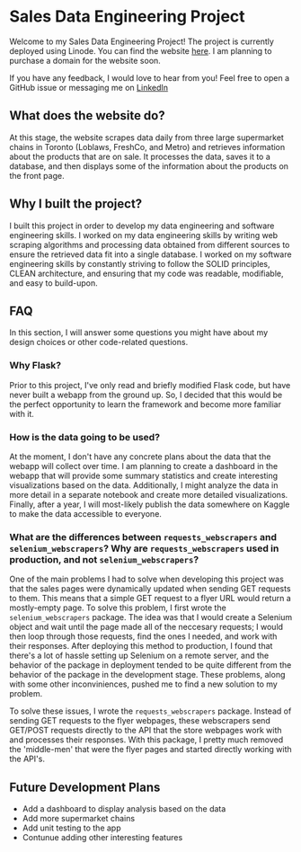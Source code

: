 # Sales Data Engineering Project
Welcome to my Sales Data Engineering Project! The project is currently deployed using Linode. You can find the website [here](http://172.105.19.211). I am planning to purchase a domain for the website soon.

If you have any feedback, I would love to hear from you! Feel free to open a GitHub issue or messaging me on [LinkedIn](https://www.linkedin.com/in/karim-zakir-172124171/)

## What does the website do?
At this stage, the website scrapes data daily from three large supermarket chains in Toronto (Loblaws, FreshCo, and Metro) and retrieves information about the products that are on sale. It processes the data, saves it to a database, and then displays some of the information about the products on the front page. 

## Why I built the project?
I built this project in order to develop my data engineering and software engineering skills. I worked on my data engineering skills by writing web scraping algorithms and processing data obtained from different sources to ensure the retrieved data fit into a single database. I worked on my software engineering skills by constantly striving to follow the SOLID principles, CLEAN architecture, and ensuring that my code was readable, modifiable, and easy to build-upon. 

## FAQ
In this section, I will answer some questions you might have about my design choices or other code-related questions. 

### Why Flask?
Prior to this project, I've only read and briefly modified Flask code, but have never built a webapp from the ground up. So, I decided that this would be the perfect opportunity to learn the framework and become more familiar with it. 

### How is the data going to be used?
At the moment, I don't have any concrete plans about the data that the webapp will collect over time. I am planning to create a dashboard in the webapp that will provide some summary statistics and create interesting visualizations based on the data. Additionally, I might analyze the data in more detail in a separate notebook and create more detailed visualizations. Finally, after a year, I will most-likely publish the data somewhere on Kaggle to make the data accessible to everyone. 

### What are the differences between `requests_webscrapers` and `selenium_webscrapers`? Why are `requests_webscrapers` used in production, and not `selenium_webscrapers`?
One of the main problems I had to solve when developing this project was that the sales pages were dynamically updated when sending GET requests to them. This means that a simple GET request to a flyer URL would return a mostly-empty page. To solve this problem, I first wrote the `selenium_webscrapers` package. The idea was that I would create a Selenium object and wait until the page made all of the neccesary requests; I would then loop through those requests, find the ones I needed, and work with their responses. After deploying this method to production, I found that there's a lot of hassle setting up Selenium on a remote server, and the behavior of the package in deployment tended to be quite different from the behavior of the package in the development stage. These problems, along with some other inconviniences, pushed me to find a new solution to my problem. 

To solve these issues, I wrote the `requests_webscrapers` package. Instead of sending GET requests to the flyer webpages, these webscrapers send GET/POST requests directly to the API that the store webpages work with and processes their responses. With this package, I pretty much removed the 'middle-men' that were the flyer pages and started directly working with the API's.

## Future Development Plans
- Add a dashboard to display analysis based on the data
- Add more supermarket chains
- Add unit testing to the app
- Contunue adding other interesting features